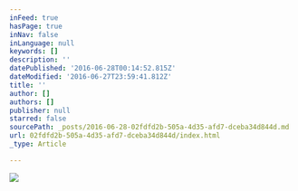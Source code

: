 ```yaml
---
inFeed: true
hasPage: true
inNav: false
inLanguage: null
keywords: []
description: ''
datePublished: '2016-06-28T00:14:52.815Z'
dateModified: '2016-06-27T23:59:41.812Z'
title: ''
author: []
authors: []
publisher: null
starred: false
sourcePath: _posts/2016-06-28-02fdfd2b-505a-4d35-afd7-dceba34d844d.md
url: 02fdfd2b-505a-4d35-afd7-dceba34d844d/index.html
_type: Article

---
```

![](https://the-grid-user-content.s3-us-west-2.amazonaws.com/68fdfa2c-7a85-4b01-8085-6ba3c4425c38.jpg)